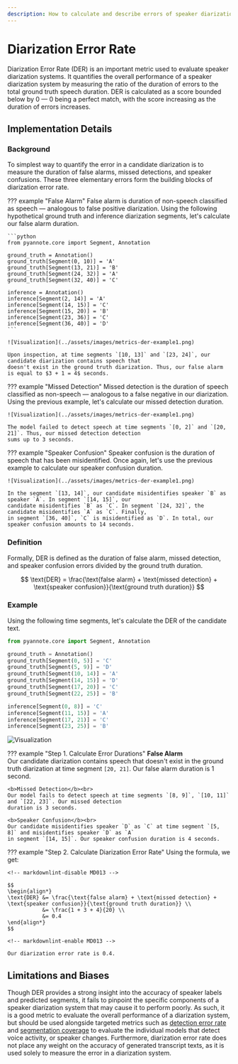 ```yaml
---
description: How to calculate and describe errors of speaker diarization models
---
```


# Diarization Error Rate

Diarization Error Rate (DER) is an important metric used to evaluate speaker diarization systems. It quantifies the
overall performance of a speaker diarization system by measuring the ratio of the duration of errors to the total
ground truth speech duration. DER is calculated as a score bounded below by 0 — 0 being a perfect match, with the
score increasing as the duration of errors increases.

## Implementation Details

### Background

To simplest way to quantify the error in a candidate diarization is to measure the duration of false alarms, missed
detections, and speaker confusions. These three elementary errors form the building blocks of diarization error rate.

??? example "False Alarm"
    False alarm is duration of non-speech classified as speech — analogous to false positive diarization. Using the
    following hypothetical ground truth and inference diarization segments, let's calculate our false alarm duration.

    ```python
    from pyannote.core import Segment, Annotation

    ground_truth = Annotation()
    ground_truth[Segment(0, 10)] = 'A'
    ground_truth[Segment(13, 21)] = 'B'
    ground_truth[Segment(24, 32)] = 'A'
    ground_truth[Segment(32, 40)] = 'C'

    inference = Annotation()
    inference[Segment(2, 14)] = 'A'
    inference[Segment(14, 15)] = 'C'
    inference[Segment(15, 20)] = 'B'
    inference[Segment(23, 36)] = 'C'
    inference[Segment(36, 40)] = 'D'
    ```

    ![Visualization](../assets/images/metrics-der-example1.png)

    Upon inspection, at time segments `[10, 13]` and `[23, 24]`, our candidate diarization contains speech that
    doesn't exist in the ground truth diarization. Thus, our false alarm is equal to $3 + 1 = 4$ seconds.

??? example "Missed Detection"
    Missed detection is the duration of speech classified as non-speech — analogous to a false negative in our
    diarization. Using the previous example, let's calculate our missed detection duration.

    ![Visualization](../assets/images/metrics-der-example1.png)

    The model failed to detect speech at time segments `[0, 2]` and `[20, 21]`. Thus, our missed detection detection
    sums up to 3 seconds.

??? example "Speaker Confusion"
    Speaker confusion is the duration of speech that has been misidentified. Once again, let's use the previous
    example to calculate our speaker confusion duration.

    ![Visualization](../assets/images/metrics-der-example1.png)

    In the segment `[13, 14]`, our candidate misidentifies speaker `B` as speaker `A`. In segment `[14, 15]`, our
    candidate misidentifies `B` as `C`. In segment `[24, 32]`, the candidate misidentifies `A` as `C`. Finally,
    in segment `[36, 40]`, `C` is misidentified as `D`. In total, our speaker confusion amounts to 14 seconds.

### Definition

Formally, DER is defined as the duration of false alarm, missed detection, and speaker confusion errors
divided by the ground truth duration.

$$
\text{DER} = \frac{\text{false alarm} + \text{missed detection} + \text{speaker confusion}}{\text{ground truth duration}}
$$

### Example

Using the following time segments, let's calculate the DER of the candidate text.

```python
from pyannote.core import Segment, Annotation

ground_truth = Annotation()
ground_truth[Segment(0, 5)] = 'C'
ground_truth[Segment(5, 9)] = 'D'
ground_truth[Segment(10, 14)] = 'A'
ground_truth[Segment(14, 15)] = 'D'
ground_truth[Segment(17, 20)] = 'C'
ground_truth[Segment(22, 25)] = 'B'

inference[Segment(0, 8)] = 'C'
inference[Segment(11, 15)] = 'A'
inference[Segment(17, 21)] = 'C'
inference[Segment(23, 25)] = 'B'
```

![Visualization](../assets/images/metrics-der-example2.png)

??? example "Step 1. Calculate Error Durations"
    <b>False Alarm</b> <br>
    Our candidate diarization contains speech that doesn't exist in the ground truth diarization at time
    segment `[20, 21]`. Our false alarm duration is 1 second.

    <b>Missed Detection</b><br>
    Our model fails to detect speech at time segments `[8, 9]`, `[10, 11]` and `[22, 23]`. Our missed detection
    duration is 3 seconds.

    <b>Speaker Confusion</b><br>
    Our candidate misidentifies speaker `D` as `C` at time segment `[5, 8]` and misidentifies speaker `D` as `A`
    in segment `[14, 15]`. Our speaker confusion duration is 4 seconds.

??? example "Step 2. Calculate Diarization Error Rate"
    Using the formula, we get:

    <!-- markdownlint-disable MD013 -->

    $$
    \begin{align*}
    \text{DER} &= \frac{\text{false alarm} + \text{missed detection} + \text{speaker confusion}}{\text{ground truth duration}} \\
               &= \frac{1 + 3 + 4}{20} \\
               &= 0.4
    \end{align*}
    $$

    <!-- markdownlint-enable MD013 -->

    Our diarization error rate is 0.4.

## Limitations and Biases

Though DER provides a strong insight into the accuracy of speaker labels and predicted segments, it fails to
pinpoint the specific components of a speaker diarization system that may cause it to perform poorly. As such,
it is a good metric to evaluate the overall performance of a diarization system, but should be used alongside
targeted metrics such as [detection error rate](https://pyannote.github.io/pyannote-metrics/reference.html#detection)
and [segmentation coverage](https://pyannote.github.io/pyannote-metrics/reference.html#segmentation) to evaluate
the individual models that detect voice activity, or speaker changes. Furthermore, diarization error rate does not
place any weight on the accuracy of generated transcript texts, as it is used solely to measure the error in a
diarization system.
